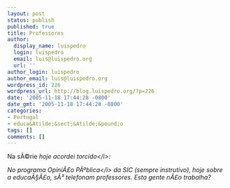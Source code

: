```yaml
---
layout: post
status: publish
published: true
title: Professores
author:
  display_name: luispedro
  login: luispedro
  email: luis@luispedro.org
  url: ''
author_login: luispedro
author_email: luis@luispedro.org
wordpress_id: 226
wordpress_url: http://blog.luispedro.org/?p=226
date: '2005-11-18 17:44:28 -0800'
date_gmt: '2005-11-18 17:44:28 -0800'
categories:
- Portugal
- educa&Atilde;&sect;&Atilde;&pound;o
tags: []
comments: []
---
```

<p>Na s&Atilde;&copy;rie <i>hoje acordei torcido<&#47;i>:</p>
<p>No programa <i>Opini&Atilde;&pound;o P&Atilde;&ordm;blica<&#47;i> da SIC (sempre instrutivo), hoje sobre a educa&Atilde;&sect;&Atilde;&pound;o, s&Atilde;&sup3; telefonam professores. Esta gente n&Atilde;&pound;o trabalha?</p>
